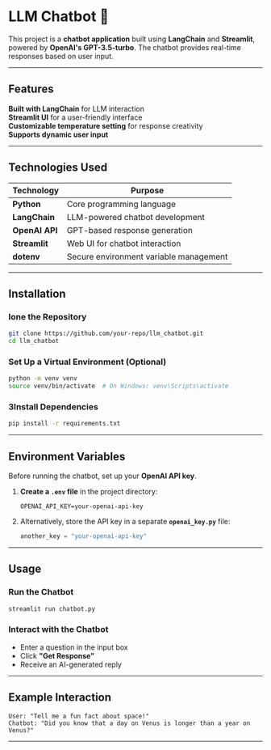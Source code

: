 # LLM Chatbot 🤖  

This project is a **chatbot application** built using **LangChain** and **Streamlit**, powered by **OpenAI's GPT-3.5-turbo**. The chatbot provides real-time responses based on user input.  

---

## Features  

**Built with LangChain** for LLM interaction  
**Streamlit UI** for a user-friendly interface  
**Customizable temperature setting** for response creativity  
**Supports dynamic user input**  

---

## Technologies Used  

| Technology  | Purpose  |
|-------------|--------------------------------|
| **Python**  | Core programming language  |
| **LangChain**  | LLM-powered chatbot development  |
| **OpenAI API**  | GPT-based response generation  |
| **Streamlit**  | Web UI for chatbot interaction  |
| **dotenv**  | Secure environment variable management  |

---

## Installation  

### lone the Repository  
```bash
git clone https://github.com/your-repo/llm_chatbot.git
cd llm_chatbot
```

### Set Up a Virtual Environment (Optional)  
```bash
python -m venv venv
source venv/bin/activate  # On Windows: venv\Scripts\activate
```

### 3Install Dependencies  
```bash
pip install -r requirements.txt
```

---

## Environment Variables  

Before running the chatbot, set up your **OpenAI API key**.  

1. **Create a `.env` file** in the project directory:  
   ```
   OPENAI_API_KEY=your-openai-api-key
   ```

2. Alternatively, store the API key in a separate **`openai_key.py`** file:  
   ```python
   another_key = "your-openai-api-key"
   ```

---

## Usage  

### Run the Chatbot  
```bash
streamlit run chatbot.py
```

### Interact with the Chatbot  
- Enter a question in the input box  
- Click **"Get Response"**  
- Receive an AI-generated reply  

---

## Example Interaction  

```text
User: "Tell me a fun fact about space!"
Chatbot: "Did you know that a day on Venus is longer than a year on Venus?"
```

---
